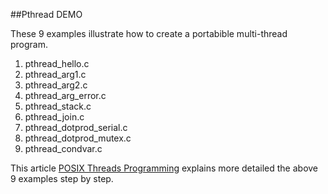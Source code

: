 ##Pthread DEMO

These 9 examples illustrate how to create a portabible multi-thread program. 

1. pthread_hello.c
2. pthread_arg1.c
3. pthread_arg2.c
4. pthread_arg_error.c
5. pthread_stack.c
6. pthread_join.c
7. pthread_dotprod_serial.c
8. pthread_dotprod_mutex.c
9. pthread_condvar.c

This article [POSIX Threads Programming](https://computing.llnl.gov/tutorials/pthreads/) explains more detailed the above 9 examples step by step.

